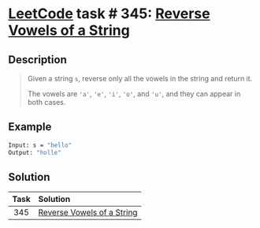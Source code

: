 # [LeetCode][leetcode] task # 345: [Reverse Vowels of a String][task]

Description
-----------

> Given a string `s`, reverse only all the vowels in the string and return it.
> 
> The vowels are `'a'`, `'e'`, `'i'`, `'o'`, and `'u'`, and they can appear in both cases.

Example
-------

```sh
Input: s = "hello"
Output: "holle"
```

Solution
--------

| Task | Solution                               |
|:----:|:---------------------------------------|
| 345  | [Reverse Vowels of a String][solution] |


[leetcode]: <http://leetcode.com/>
[task]: <https://leetcode.com/problems/reverse-vowels-of-a-string/>
[solution]: <https://github.com/wellaxis/praxis-leetcode/blob/main/src/main/java/com/witalis/praxis/leetcode/task/h4/p345/option/Practice.java>
